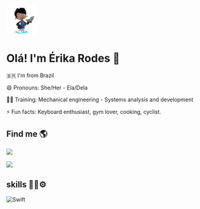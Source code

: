 <img loading="lazy" src="https://github.com/erikarodes/Octocat-erirodes/blob/main/octocat-1696284223191.png?raw=true" width="80" height="80"/> 

# Olá! I'm Érika Rodes 👋
 

🇧🇷 I'm from Brazil

😄 Pronouns: She/Her - Ela/Dela
                       
👩‍🎓 Training: Mechanical engineering - Systems analysis and development

⚡ Fun facts: Keyboard enthusiast, gym lover, cooking, cyclist.

## Find me 🌎

<a href="https://www.linkedin.com/in/%C3%A9rika-da-costa-rodrigues-58394b160/
" target="_blank"><img loading="lazy" src="https://img.shields.io/badge/-LinkedIn-%230077B5?style=for-the-badge&logo=linkedin&logoColor=white" target="_blank"></a> 

<a href = "mailto:erickasophya15@gmail.com"><img loading="lazy" src="https://img.shields.io/badge/Gmail-D14836?style=for-the-badge&logo=gmail&logoColor=white" target="_blank"></a>


## skills 👩‍💻⚙️
![Swift](https://img.shields.io/badge/swift-000?style=for-the-badge&logo=swift)





